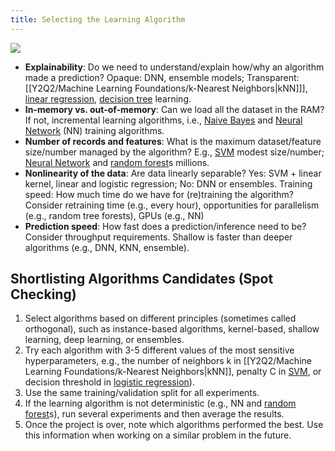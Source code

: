 ```yaml
---
title: Selecting the Learning Algorithm
---
```


![](../attachments/cleanshot-2025-02-05-at-1346382x.png)
- **Explainability**: Do we need to understand/explain how/why an algorithm made a prediction? Opaque: DNN, ensemble models; Transparent: [[Y2Q2/Machine Learning Foundations/k-Nearest Neighbors|kNN]]], [linear regression](/machine-learning-foundations/linear-regression), [decision tree](/machine-learning-foundations/decision-tree) learning.
- **In-memory vs. out-of-memory**: Can we load all the dataset in the RAM? If not, incremental learning algorithms, i.e., [Naive Bayes](/machine-learning-foundations/naive-bayes) and [Neural Network](/machine-learning-foundations/neural-networks) (NN) training algorithms.
- **Number of records and features**: What is the maximum dataset/feature size/number managed by the algorithm? E.g., [SVM](/machine-learning-foundations/support-vector-machines) modest size/number; [Neural Network](/machine-learning-foundations/neural-networks) and [random forest](/machine-learning-foundations/random-forest)s millions.
- **Nonlinearity of the data**: Are data linearly separable? Yes: SVM + linear kernel, linear and logistic regression; No: DNN or ensembles. Training speed: How much time do we have for (re)training the algorithm? Consider retraining time (e.g., every hour), opportunities for parallelism (e.g., random tree forests), GPUs (e.g., NN)
- **Prediction speed**: How fast does a prediction/inference need to be? Consider throughput requirements. Shallow is faster than deeper algorithms (e.g., DNN, KNN, ensemble).

## Shortlisting Algorithms Candidates (Spot Checking)
1. Select algorithms based on different principles (sometimes called orthogonal), such as instance-based algorithms, kernel-based, shallow learning, deep learning, or ensembles.
2. Try each algorithm with 3-5 different values of the most sensitive hyperparameters, e.g., the number of neighbors k in [[Y2Q2/Machine Learning Foundations/k-Nearest Neighbors|kNN]], penalty C in [SVM](/machine-learning-foundations/support-vector-machines), or decision threshold in [logistic regression](/machine-learning-foundations/logistic-regression)).
3. Use the same training/validation split for all experiments.
4. If the learning algorithm is not deterministic (e.g., NN and [random forest](/machine-learning-foundations/random-forest)s), run several experiments and then average the results.
5. Once the project is over, note which algorithms performed the best. Use this information when working on a similar problem in the future.